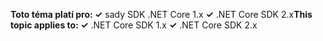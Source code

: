 <span data-ttu-id="35e46-101">**Toto téma platí pro: ✓** sady SDK .NET Core 1.x **✓** .NET Core SDK 2.x</span><span class="sxs-lookup"><span data-stu-id="35e46-101">**This topic applies to: ✓** .NET Core SDK 1.x **✓** .NET Core SDK 2.x</span></span>
